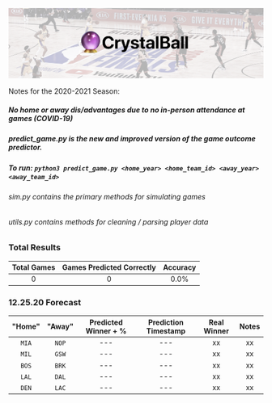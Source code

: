 ![Cover](cover.png?raw=true "Cover")

Notes for the 2020-2021 Season:

##### No home or away dis/advantages due to no in-person attendance at games (COVID-19)
##### predict_game.py is the new and improved version of the game outcome predictor.
##### To run:  `python3 predict_game.py <home_year> <home_team_id> <away_year> <away_team_id>`
###### sim.py contains the primary methods for simulating games 
###### utils.py contains methods for cleaning / parsing player data
 
### Total Results

| Total Games        | Games Predicted Correctly | Accuracy |
|:-------------:|:-------------:|:-----:|
| 0     | 0 | 0.0% |


### 12.25.20 Forecast

| "Home"        | "Away"           | Predicted Winner + %  | Prediction Timestamp | Real Winner | Notes |
|:-------------:|:-------------:|:-----:|:-----:|:-------------:|:----:|
| `MIA`      | `NOP` | --- | --- | xx | xx |
| `MIL`      | `GSW` | --- | --- | xx | xx |
| `BOS`      | `BRK` | --- | --- | xx | xx |
| `LAL`      | `DAL` | --- | --- | xx | xx |
| `DEN`      | `LAC` | --- | --- | xx | xx |
